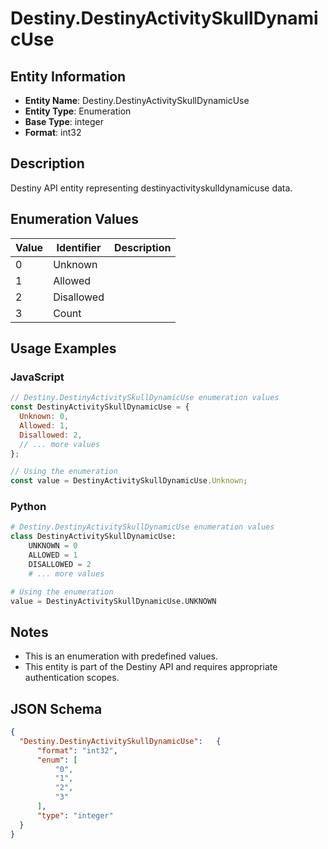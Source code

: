 # Destiny.DestinyActivitySkullDynamicUse

## Entity Information
- **Entity Name**: Destiny.DestinyActivitySkullDynamicUse
- **Entity Type**: Enumeration
- **Base Type**: integer
- **Format**: int32

## Description
Destiny API entity representing destinyactivityskulldynamicuse data.

## Enumeration Values

| Value | Identifier | Description |
|-------|------------|-------------|
| 0 | Unknown |  |
| 1 | Allowed |  |
| 2 | Disallowed |  |
| 3 | Count |  |

## Usage Examples

### JavaScript
```javascript
// Destiny.DestinyActivitySkullDynamicUse enumeration values
const DestinyActivitySkullDynamicUse = {
  Unknown: 0,
  Allowed: 1,
  Disallowed: 2,
  // ... more values
};

// Using the enumeration
const value = DestinyActivitySkullDynamicUse.Unknown;
```

### Python
```python
# Destiny.DestinyActivitySkullDynamicUse enumeration values
class DestinyActivitySkullDynamicUse:
    UNKNOWN = 0
    ALLOWED = 1
    DISALLOWED = 2
    # ... more values

# Using the enumeration
value = DestinyActivitySkullDynamicUse.UNKNOWN
```

## Notes
- This is an enumeration with predefined values.
- This entity is part of the Destiny API and requires appropriate authentication scopes.

## JSON Schema
```json
{
  "Destiny.DestinyActivitySkullDynamicUse":   {
      "format": "int32",
      "enum": [
          "0",
          "1",
          "2",
          "3"
      ],
      "type": "integer"
  }
}
```
